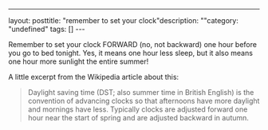 --- 
layout: posttitle: "remember to set your clock"description: ""category: "undefined" tags: [] --- <p>Remember to set your clock FORWARD (no, not backward) one hour before you go to bed tonight. Yes, it means one hour less sleep, but it also means one hour more sunlight the entire summer!</p> <p>A little excerpt from the Wikipedia article about this: </p> <p><blockquote>Daylight saving time (DST; also summer time in British English) is the convention of advancing clocks so that afternoons have more daylight and mornings have less. Typically clocks are adjusted forward one hour near the start of spring and are adjusted backward in autumn.</blockquote></p>